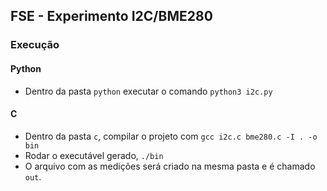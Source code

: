 ## FSE - Experimento I2C/BME280

### Execução
#### Python
* Dentro da pasta `python` executar o comando `python3 i2c.py`

#### C
* Dentro da pasta `c`, compilar o projeto com `gcc i2c.c bme280.c -I . -o bin`
* Rodar o executável gerado, `./bin`
* O arquivo com as medições será criado na mesma pasta e é chamado `out`.